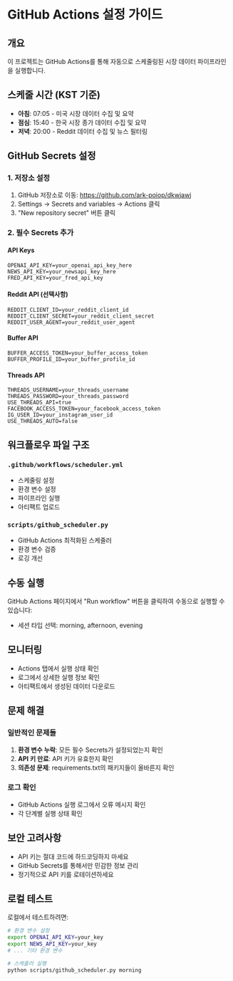 # GitHub Actions 설정 가이드

## 개요
이 프로젝트는 GitHub Actions를 통해 자동으로 스케줄링된 시장 데이터 파이프라인을 실행합니다.

## 스케줄 시간 (KST 기준)
- **아침**: 07:05 - 미국 시장 데이터 수집 및 요약
- **점심**: 15:40 - 한국 시장 종가 데이터 수집 및 요약  
- **저녁**: 20:00 - Reddit 데이터 수집 및 뉴스 필터링

## GitHub Secrets 설정

### 1. 저장소 설정
1. GitHub 저장소로 이동: https://github.com/ark-poiop/dkwjawj
2. Settings → Secrets and variables → Actions 클릭
3. "New repository secret" 버튼 클릭

### 2. 필수 Secrets 추가

#### API Keys
```
OPENAI_API_KEY=your_openai_api_key_here
NEWS_API_KEY=your_newsapi_key_here
FRED_API_KEY=your_fred_api_key
```

#### Reddit API (선택사항)
```
REDDIT_CLIENT_ID=your_reddit_client_id
REDDIT_CLIENT_SECRET=your_reddit_client_secret
REDDIT_USER_AGENT=your_reddit_user_agent
```

#### Buffer API
```
BUFFER_ACCESS_TOKEN=your_buffer_access_token
BUFFER_PROFILE_ID=your_buffer_profile_id
```

#### Threads API
```
THREADS_USERNAME=your_threads_username
THREADS_PASSWORD=your_threads_password
USE_THREADS_API=true
FACEBOOK_ACCESS_TOKEN=your_facebook_access_token
IG_USER_ID=your_instagram_user_id
USE_THREADS_AUTO=false
```

## 워크플로우 파일 구조

### `.github/workflows/scheduler.yml`
- 스케줄링 설정
- 환경 변수 설정
- 파이프라인 실행
- 아티팩트 업로드

### `scripts/github_scheduler.py`
- GitHub Actions 최적화된 스케줄러
- 환경 변수 검증
- 로깅 개선

## 수동 실행
GitHub Actions 페이지에서 "Run workflow" 버튼을 클릭하여 수동으로 실행할 수 있습니다:
- 세션 타입 선택: morning, afternoon, evening

## 모니터링
- Actions 탭에서 실행 상태 확인
- 로그에서 상세한 실행 정보 확인
- 아티팩트에서 생성된 데이터 다운로드

## 문제 해결

### 일반적인 문제들
1. **환경 변수 누락**: 모든 필수 Secrets가 설정되었는지 확인
2. **API 키 만료**: API 키가 유효한지 확인
3. **의존성 문제**: requirements.txt의 패키지들이 올바른지 확인

### 로그 확인
- GitHub Actions 실행 로그에서 오류 메시지 확인
- 각 단계별 실행 상태 확인

## 보안 고려사항
- API 키는 절대 코드에 하드코딩하지 마세요
- GitHub Secrets를 통해서만 민감한 정보 관리
- 정기적으로 API 키를 로테이션하세요

## 로컬 테스트
로컬에서 테스트하려면:
```bash
# 환경 변수 설정
export OPENAI_API_KEY=your_key
export NEWS_API_KEY=your_key
# ... 기타 환경 변수

# 스케줄러 실행
python scripts/github_scheduler.py morning
``` 